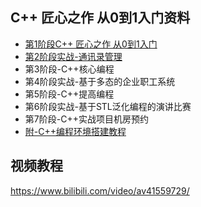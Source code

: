## C++ 匠心之作 从0到1入门资料

- [第1阶段C++ 匠心之作 从0到1入门](第1阶段C%2B%2B%20匠心之作%20从0到1入门/C%2B%2B基础入门讲义/C%2B%2B基础入门.md)
- [第2阶段实战-通讯录管理](第2阶段实战-通讯录管理/通讯录管理系统讲义/通讯录管理系统.md)
- 第3阶段-C++核心编程
- 第4阶段实战-基于多态的企业职工系统
- 第5阶段-C++提高编程
- 第6阶段实战-基于STL泛化编程的演讲比赛
- 第7阶段-C++实战项目机房预约
- [附-C++编程环境搭建教程](附-C%2B%2B编程环境搭建教程/教程文件/C%2B%2B开发环境搭建.md)

## 视频教程

https://www.bilibili.com/video/av41559729/
